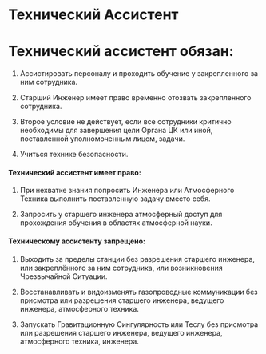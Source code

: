 # Технический Ассистент

# Технический ассистент обязан:

1. Ассистировать персоналу и проходить обучение у закрепленного за ним сотрудника.

2. Старший Инженер имеет право временно отозвать закрепленного сотрудника.

3. Второе условие не действует, если все сотрудники критично необходимы для завершения цели Органа ЦК или иной, поставленной уполномоченным лицом, задачи.

4. Учиться технике безопасности.


#### Технический ассистент имеет право:

1. При нехватке знания попросить Инженера или Атмосферного Техника выполнить поставленную задачу вместо себя.

2. Запросить у старшего инженера атмосферный доступ для прохождения обучения в областях атмосферной науки.


#### Техническому ассистенту запрещено:

1. Выходить за пределы станции без разрешения старшего инженера, или закреплённого за ним сотрудника, или возникновения Чрезвычайной Ситуации.

2. Восстанавливать и видоизменять газопроводные коммуникации без присмотра или разрешения старшего инженера, ведущего инженера, атмосферного техника.

3. Запускать Гравитационную Сингулярность или Теслу без присмотра или разрешения старшего инженера, ведущего инженера, атмосферного техника, инженера.